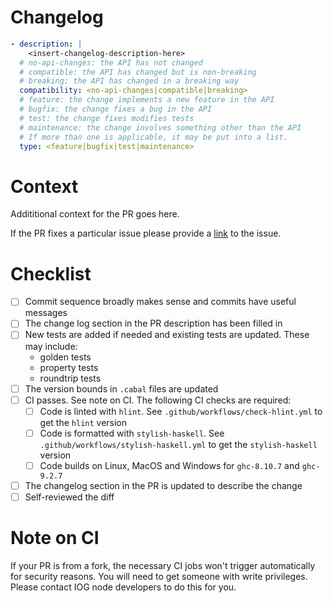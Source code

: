 # Changelog

```yaml
- description: |
    <insert-changelog-description-here>
  # no-api-changes: the API has not changed
  # compatible: the API has changed but is non-breaking
  # breaking: the API has changed in a breaking way
  compatibility: <no-api-changes|compatible|breaking>
  # feature: the change implements a new feature in the API
  # bugfix: the change fixes a bug in the API
  # test: the change fixes modifies tests
  # maintenance: the change involves something other than the API
  # If more than one is applicable, it may be put into a list.
  type: <feature|bugfix|test|maintenance>
```

# Context

Addititional context for the PR goes here.

If the PR fixes a particular issue please provide a
[link](https://docs.github.com/en/issues/tracking-your-work-with-issues/linking-a-pull-request-to-an-issue#linking-a-pull-request-to-an-issue-using-a-keyword=)
to the issue.

# Checklist

- [ ] Commit sequence broadly makes sense and commits have useful messages
- [ ] The change log section in the PR description has been filled in
- [ ] New tests are added if needed and existing tests are updated.  These may include:
  - golden tests
  - property tests
  - roundtrip tests
- [ ] The version bounds in `.cabal` files are updated
- [ ] CI passes. See note on CI.  The following CI checks are required:
  - [ ] Code is linted with `hlint`.  See `.github/workflows/check-hlint.yml` to get the `hlint` version
  - [ ] Code is formatted with `stylish-haskell`.  See `.github/workflows/stylish-haskell.yml` to get the `stylish-haskell` version
  - [ ] Code builds on Linux, MacOS and Windows for `ghc-8.10.7` and `ghc-9.2.7`
- [ ] The changelog section in the PR is updated to describe the change
- [ ] Self-reviewed the diff

# Note on CI
If your PR is from a fork, the necessary CI jobs won't trigger automatically for security reasons.
You will need to get someone with write privileges.  Please contact IOG node developers to do this
for you.
